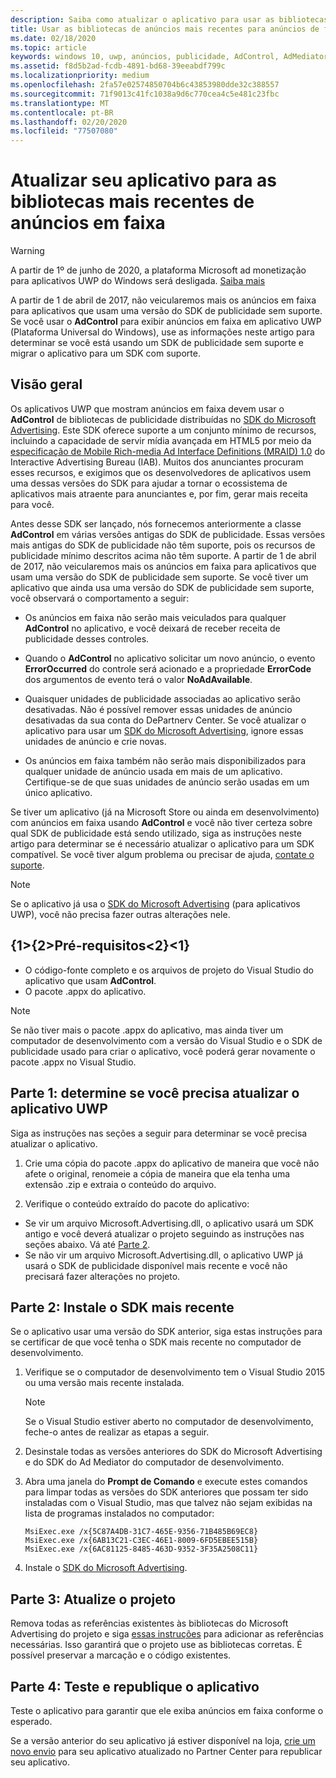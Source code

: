 ```yaml
---
description: Saiba como atualizar o aplicativo para usar as bibliotecas do Microsoft Advertising compatíveis mais recentes e verifique se o aplicativo continua recebendo anúncios em faixa.
title: Usar as bibliotecas de anúncios mais recentes para anúncios de faixa
ms.date: 02/18/2020
ms.topic: article
keywords: windows 10, uwp, anúncios, publicidade, AdControl, AdMediatorControl, migração
ms.assetid: f8d5b2ad-fcdb-4891-bd68-39eeabdf799c
ms.localizationpriority: medium
ms.openlocfilehash: 2fa57e02574850704b6c43853980dde32c388557
ms.sourcegitcommit: 71f9013c41fc1038a9d6c770cea4c5e481c23fbc
ms.translationtype: MT
ms.contentlocale: pt-BR
ms.lasthandoff: 02/20/2020
ms.locfileid: "77507080"
---
```

# <a name="update-your-app-to-the-latest-advertising-libraries-for-banner-ads"></a>Atualizar seu aplicativo para as bibliotecas mais recentes de anúncios em faixa

>[!WARNING]
> A partir de 1º de junho de 2020, a plataforma Microsoft ad monetização para aplicativos UWP do Windows será desligada. [Saiba mais](https://social.msdn.microsoft.com/Forums/windowsapps/en-US/db8d44cb-1381-47f7-94d3-c6ded3fea36f/microsoft-ad-monetization-platform-shutting-down-june-1st?forum=aiamgr)

A partir de 1 de abril de 2017, não veicularemos mais os anúncios em faixa para aplicativos que usam uma versão do SDK de publicidade sem suporte. Se você usar o **AdControl** para exibir anúncios em faixa em aplicativo UWP (Plataforma Universal do Windows), use as informações neste artigo para determinar se você está usando um SDK de publicidade sem suporte e migrar o aplicativo para um SDK com suporte.

## <a name="overview"></a>Visão geral

Os aplicativos UWP que mostram anúncios em faixa devem usar o **AdControl** de bibliotecas de publicidade distribuídas no [SDK do Microsoft Advertising](https://marketplace.visualstudio.com/items?itemName=AdMediator.MicrosoftAdvertisingSDK). Este SDK oferece suporte a um conjunto mínimo de recursos, incluindo a capacidade de servir mídia avançada em HTML5 por meio da [especificação de Mobile Rich-media Ad Interface Definitions (MRAID) 1.0](https://www.iab.com/wp-content/uploads/2015/08/IAB_MRAID_VersionOne.pdf) do Interactive Advertising Bureau (IAB). Muitos dos anunciantes procuram esses recursos, e exigimos que os desenvolvedores de aplicativos usem uma dessas versões do SDK para ajudar a tornar o ecossistema de aplicativos mais atraente para anunciantes e, por fim, gerar mais receita para você.

Antes desse SDK ser lançado, nós fornecemos anteriormente a classe **AdControl** em várias versões antigas do SDK de publicidade. Essas versões mais antigas do SDK de publicidade não têm suporte, pois os recursos de publicidade mínimo descritos acima não têm suporte. A partir de 1 de abril de 2017, não veicularemos mais os anúncios em faixa para aplicativos que usam uma versão do SDK de publicidade sem suporte. Se você tiver um aplicativo que ainda usa uma versão do SDK de publicidade sem suporte, você observará o comportamento a seguir:

* Os anúncios em faixa não serão mais veiculados para qualquer **AdControl** no aplicativo, e você deixará de receber receita de publicidade desses controles.

* Quando o **AdControl** no aplicativo solicitar um novo anúncio, o evento **ErrorOccurred** do controle será acionado e a propriedade **ErrorCode** dos argumentos de evento terá o valor **NoAdAvailable**.

* Quaisquer unidades de publicidade associadas ao aplicativo serão desativadas. Não é possível remover essas unidades de anúncio desativadas da sua conta do DePartnerv Center. Se você atualizar o aplicativo para usar um [SDK do Microsoft Advertising](https://marketplace.visualstudio.com/items?itemName=AdMediator.MicrosoftAdvertisingSDK), ignore essas unidades de anúncio e crie novas.

* Os anúncios em faixa também não serão mais disponibilizados para qualquer unidade de anúncio usada em mais de um aplicativo. Certifique-se de que suas unidades de anúncio serão usadas em um único aplicativo.

Se tiver um aplicativo (já na Microsoft Store ou ainda em desenvolvimento) com anúncios em faixa usando **AdControl** e você não tiver certeza sobre qual SDK de publicidade está sendo utilizado, siga as instruções neste artigo para determinar se é necessário atualizar o aplicativo para um SDK compatível. Se você tiver algum problema ou precisar de ajuda, [contate o suporte](https://support.microsoft.com/getsupport/hostpage.aspx?locale=EN-US&supportregion=EN-US&ccfcode=US&ln=EN-US&pesid=14654&oaspworkflow=start_1.0.0.0&tenant=store&supporttopic_L1=32136151).

> [!NOTE]
> Se o aplicativo já usa o [SDK do Microsoft Advertising](https://marketplace.visualstudio.com/items?itemName=AdMediator.MicrosoftAdvertisingSDK) (para aplicativos UWP), você não precisa fazer outras alterações nele.

## <a name="prerequisites"></a>{1&gt;{2&gt;Pré-requisitos&lt;2}&lt;1}

* O código-fonte completo e os arquivos de projeto do Visual Studio do aplicativo que usam **AdControl**.
* O pacote .appx do aplicativo.

> [!NOTE]
> Se não tiver mais o pacote .appx do aplicativo, mas ainda tiver um computador de desenvolvimento com a versão do Visual Studio e o SDK de publicidade usado para criar o aplicativo, você poderá gerar novamente o pacote .appx no Visual Studio.

<span id="part-1" />

## <a name="part-1-determine-whether-you-need-to-update-your-uwp-app"></a>Parte 1: determine se você precisa atualizar o aplicativo UWP

Siga as instruções nas seções a seguir para determinar se você precisa atualizar o aplicativo.

1. Crie uma cópia do pacote .appx do aplicativo de maneira que você não afete o original, renomeie a cópia de maneira que ela tenha uma extensão .zip e extraia o conteúdo do arquivo.

2. Verifique o conteúdo extraído do pacote do aplicativo:
  * Se vir um arquivo Microsoft.Advertising.dll, o aplicativo usará um SDK antigo e você deverá atualizar o projeto seguindo as instruções nas seções abaixo. Vá até [Parte 2](update-your-app-to-the-latest-advertising-libraries.md#part-2).
  * Se não vir um arquivo Microsoft.Advertising.dll, o aplicativo UWP já usará o SDK de publicidade disponível mais recente e você não precisará fazer alterações no projeto.


<span id="part-2" />

## <a name="part-2-install-the-latest-sdk"></a>Parte 2: Instale o SDK mais recente

Se o aplicativo usar uma versão do SDK anterior, siga estas instruções para se certificar de que você tenha o SDK mais recente no computador de desenvolvimento.

1. Verifique se o computador de desenvolvimento tem o Visual Studio 2015 ou uma versão mais recente instalada.
    > [!NOTE]
    > Se o Visual Studio estiver aberto no computador de desenvolvimento, feche-o antes de realizar as etapas a seguir.

1.  Desinstale todas as versões anteriores do SDK do Microsoft Advertising e do SDK do Ad Mediator do computador de desenvolvimento.

2.  Abra uma janela do **Prompt de Comando** e execute estes comandos para limpar todas as versões do SDK anteriores que possam ter sido instaladas com o Visual Studio, mas que talvez não sejam exibidas na lista de programas instalados no computador:
    ```syntax
    MsiExec.exe /x{5C87A4DB-31C7-465E-9356-71B485B69EC8}
    MsiExec.exe /x{6AB13C21-C3EC-46E1-8009-6FD5EBEE515B}
    MsiExec.exe /x{6AC81125-8485-463D-9352-3F35A2508C11}
    ```

3.  Instale o [SDK do Microsoft Advertising](https://marketplace.visualstudio.com/items?itemName=AdMediator.MicrosoftAdvertisingSDK).

## <a name="part-3-update-your-project"></a>Parte 3: Atualize o projeto

Remova todas as referências existentes às bibliotecas do Microsoft Advertising do projeto e siga [essas instruções](install-the-microsoft-advertising-libraries.md#reference) para adicionar as referências necessárias. Isso garantirá que o projeto use as bibliotecas corretas. É possível preservar a marcação e o código existentes.

## <a name="part-4-test-and-republish-your-app"></a>Parte 4: Teste e republique o aplicativo

Teste o aplicativo para garantir que ele exiba anúncios em faixa conforme o esperado.

Se a versão anterior do seu aplicativo já estiver disponível na loja, [crie um novo envio](../publish/app-submissions.md) para seu aplicativo atualizado no Partner Center para republicar seu aplicativo.
